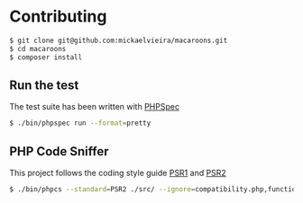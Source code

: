 # Contributing

```sh
$ git clone git@github.com:mickaelvieira/macaroons.git
$ cd macaroons
$ composer install
```

## Run the test

The test suite has been written with [PHPSpec](http://phpspec.net/)

```sh
$ ./bin/phpspec run --format=pretty
```

## PHP Code Sniffer

This project follows the coding style guide [PSR1](https://github.com/php-fig/fig-standards/blob/master/accepted/PSR-1-basic-coding-standard.md) and [PSR2](https://github.com/php-fig/fig-standards/blob/master/accepted/PSR-2-coding-style-guide.md)

```sh
$ ./bin/phpcs --standard=PSR2 ./src/ --ignore=compatibility.php,functions.php
```

